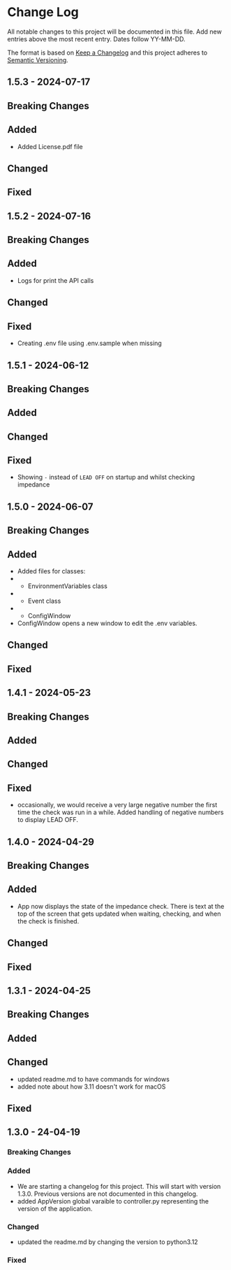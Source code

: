 # Change Log

All notable changes to this project will be documented in this file. Add new entries above the most recent entry. Dates follow YY-MM-DD.

The format is based on [Keep a Changelog](http://keepachangelog.com/)
and this project adheres to [Semantic Versioning](http://semver.org/).

<!---
Major-Minor-Patch - YY-MM-DD
-->
## 1.5.3 - 2024-07-17
## Breaking Changes
## Added 
- Added License.pdf file
## Changed
## Fixed 

## 1.5.2 - 2024-07-16
## Breaking Changes
## Added
- Logs for print the API calls
## Changed
## Fixed
- Creating .env file using .env.sample when missing

## 1.5.1 - 2024-06-12
## Breaking Changes
## Added
## Changed
## Fixed
- Showing `-` instead of `LEAD OFF` on startup and whilst checking impedance

## 1.5.0 - 2024-06-07
## Breaking Changes
## Added
- Added files for classes:
- - EnvironmentVariables class
- - Event class
- - ConfigWindow
- ConfigWindow opens a new window to edit the .env variables. 
## Changed 
## Fixed
 

## 1.4.1 - 2024-05-23
## Breaking Changes
## Added
## Changed 
## Fixed
- occasionally, we would receive a very large negative number the first time the check was run in a while. Added
handling of negative numbers to display LEAD OFF.  

## 1.4.0 - 2024-04-29
## Breaking Changes
## Added
- App now displays the state of the impedance check. There is text at the top of the screen that gets updated when waiting, checking, and when the check is finished. 
## Changed 
## Fixed

## 1.3.1 - 2024-04-25
## Breaking Changes
## Added
## Changed
- updated readme.md to have commands for windows
- added note about how 3.11 doesn't work for macOS
## Fixed

## 1.3.0 - 24-04-19
### Breaking Changes
### Added
- We are starting a changelog for this project. This will start with version 1.3.0. Previous versions are not documented in this changelog.  
- added AppVersion global varaible to controller.py representing the version of the application. 
### Changed
- updated the readme.md by changing the version to python3.12 
### Fixed


